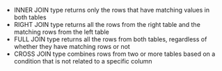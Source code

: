 
 
 - INNER JOIN type returns only the rows that have matching values in both tables
 - RIGHT JOIN type returns all the rows from the right table and the matching rows from the left table
 - FULL JOIN type returns all the rows from both tables, regardless of whether they have matching rows or not
 - CROSS JOIN type combines rows from two or more tables based on a condition that is not related to a specific column

